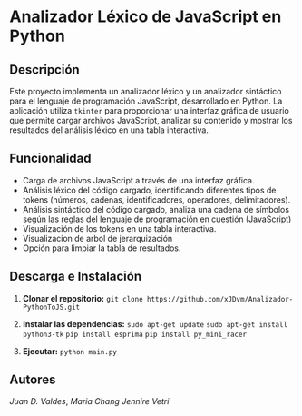 # Analizador Léxico de JavaScript en Python

## Descripción

Este proyecto implementa un analizador léxico y un analizador sintáctico para el lenguaje de programación JavaScript, desarrollado en Python. La aplicación utiliza `tkinter` para proporcionar una interfaz gráfica de usuario que permite cargar archivos JavaScript, analizar su contenido y mostrar los resultados del análisis léxico en una tabla interactiva.

## Funcionalidad

- Carga de archivos JavaScript a través de una interfaz gráfica.
- Análisis léxico del código cargado, identificando diferentes tipos de tokens (números, cadenas, identificadores, operadores, delimitadores).
- Análisis sintáctico del código cargado,  analiza una cadena de símbolos según las reglas del lenguaje de programación en cuestión (JavaScript)
- Visualización de los tokens en una tabla interactiva.
- Visualizacion de arbol de jerarquización
- Opción para limpiar la tabla de resultados.

## Descarga e Instalación

1. **Clonar el repositorio:**
   `git clone https://github.com/xJDvm/Analizador-PythonToJS.git`

2. **Instalar las dependencias:**
       `sudo apt-get update`
       `sudo apt-get install python3-tk`
       `pip install esprima`
       `pip install py_mini_racer`
      
   
4. **Ejecutar:**
   `python main.py`
   
## Autores
*Juan D. Valdes*,
*Maria Chang*
*Jennire Vetri*

     
